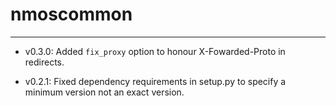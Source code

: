 # nmoscommon
--------------

- v0.3.0:
    Added `fix_proxy` option to honour X-Fowarded-Proto in redirects.

- v0.2.1:
    Fixed dependency requirements in setup.py to specify a minimum version not an exact version.
